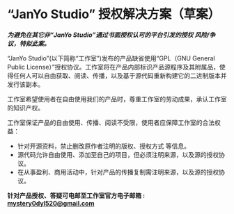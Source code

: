 # “JanYo Studio” 授权解决方案（草案）

***为避免在其它非“JanYo Studio”通过书面授权认可的平台引发的授权 风险/争议，特拟此案。***

“JanYo Studio”(以下简称“工作室”)发布的产品缺省使用“GPL（GNU General Public License）”授权协议。工作室将在产品内部标识产品源程序及其附属品，使得任何人可以自由获取、阅读、传播，以及基于源代码重新构建它的二进制版本并发行该副本。

工作室希望使用者在自由使用我们的产品时，尊重工作室的劳动成果，承认工作室的知识产权。

工作室保证产品的自由使用、传播、阅读不受限，使用者应保障工作室的合法权益：
- 针对开源资料，禁止删改原作者注明的版权、授权方式 等信息。
- 源代码允许自由使用、添加至自己的项目，但必须注明来源，以及源的授权协议。
- 在从事盈利、商用活动中，针对产品的传播复制需注明来源，以及源的授权协议。

**针对产品授权、答疑可电邮至工作室官方电子邮箱 : mystery0dyl520@gmail.com**
